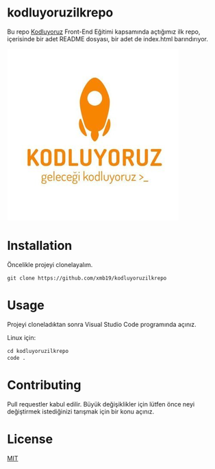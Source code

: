 # kodluyoruzilkrepo


Bu repo [Kodluyoruz](https://kodluyoruz.org) Front-End Eğitimi kapsamında açtığımız ilk repo, içerisinde bir adet README dosyası, bir adet de index.html barındırıyor.

![Kodluyoruz Logo](https://raw.githubusercontent.com/Kodluyoruz/taskforce/git/git/markdown-nedir-nasil-kullaniriz-/figures/kodluyoruz_logo.jpg)

# Installation


Öncelikle projeyi clonelayalım.

```
git clone https://github.com/xmb19/kodluyoruzilkrepo
```

# Usage 
Projeyi cloneladıktan sonra Visual Studio Code programında açınız.

Linux için:
```
cd kodluyoruzilkrepo
code .
```
# Contributing

Pull requestler kabul edilir. Büyük değişiklikler için lütfen önce neyi değiştirmek istediğinizi tarışmak için bir konu açınız.

# License 

[MIT](C:\Users\xmb01\Documents\GitHub\kodluyoruzilkrepo\LICENSE)

